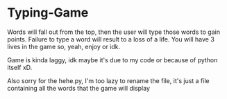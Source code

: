 # Typing-Game
Words will fall out from the top, then the user will type those words to gain points. Failure to type a word will result to a loss of a life. You will have 3 lives in the game so, yeah, enjoy or idk.

Game is kinda laggy, idk maybe it's due to my code or because of python itself xD. 

Also sorry for the hehe.py, I'm too lazy to rename the file, it's just a file containing all the words that the game will display


